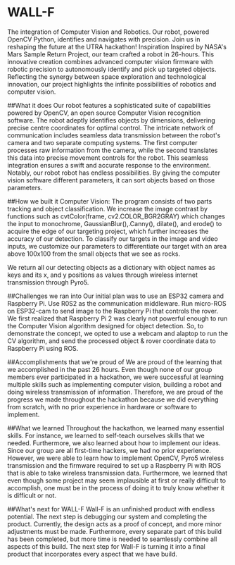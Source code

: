 # WALL-F
The integration of Computer Vision and Robotics. Our robot, powered OpenCV Python, identifies and navigates with precision. Join us in reshaping the future at the UTRA hackathon!
Inspiration
Inspired by NASA's Mars Sample Return Project, our team crafted a robot in 26-hours. This innovative creation combines advanced computer vision firmware with robotic precision to autonomously identify and pick up targeted objects. Reflecting the synergy between space exploration and technological innovation, our project highlights the infinite possibilities of robotics and computer vision.

##What it does
Our robot features a sophisticated suite of capabilities powered by OpenCV, an open source Computer Vision recognition software. The robot adeptly identifies objects by dimensions, delivering precise centre coordinates for optimal control. The intricate network of communication includes seamless data transmission between the robot's camera and two separate computing systems. The first computer processes raw information from the camera, while the second translates this data into precise movement controls for the robot. This seamless integration ensures a swift and accurate response to the environment. Notably, our robot robot has endless possibilities. By giving the computer vision software different parameters, it can sort objects based on those parameters.

##How we built it
Computer Vision: The program consists of two parts tracking and object classification. We increase the image contrast by functions such as cvtColor(frame, cv2.COLOR_BGR2GRAY) which changes the input to monochrome, GaussianBlur(),.Canny(), dilate(), and erode() to acquire the edge of our targeting project, which further increases the accuracy of our detection. To classify our targets in the image and video inputs, we customize our parameters to differentiate our target with an area above 100x100 from the small objects that we see as rocks.

We return all our detecting objects as a dictionary with object names as keys and its x, and y positions as values through wireless internet transmission through Pyro5.

##Challenges we ran into
Our initial plan was to use an ESP32 camera and Raspberry Pi. Use R0S2 as the communication middleware. Run micro-ROS on ESP32-cam to send image to the Raspberry Pi that controls the rover. We first realized that Raspberry Pi 2 was clearly not powerful enough to run the Computer Vision algorithm designed for object detection. So, to demonstrate the concept, we opted to use a webcam and alaptop to run the CV algorithm, and send the processed object & rover coordinate data to Raspberry Pi using ROS.

##Accomplishments that we're proud of
We are proud of the learning that we accomplished in the past 26 hours. Even though none of our group members ever participated in a hackathon, we were successful at learning multiple skills such as implementing computer vision, building a robot and doing wireless transmission of information. Therefore, we are proud of the progress we made throughout the hackathon because we did everything from scratch, with no prior experience in hardware or software to implement.

##What we learned
Throughout the hackathon, we learned many essential skills. For instance, we learned to self-teach ourselves skills that we needed. Furthermore, we also learned about how to implement our ideas. Since our group are all first-time hackers, we had no prior experience. However, we were able to learn how to implement OpenCV, Pyro5 wireless transmission and the firmware required to set up a Raspberry Pi with ROS that is able to take wireless transmission data. Furthermore, we learned that even though some project may seem implausible at first or really difficult to accomplish, one must be in the process of doing it to truly know whether it is difficult or not.

##What's next for WALL-F
Wall-F is an unfinished product with endless potential. The next step is debugging our system and completing the product. Currently, the design acts as a proof of concept, and more minor adjustments must be made. Furthermore, every separate part of this build has been completed, but more time is needed to seamlessly combine all aspects of this build. The next step for Wall-F is turning it into a final product that incorporates every aspect that we have build.
